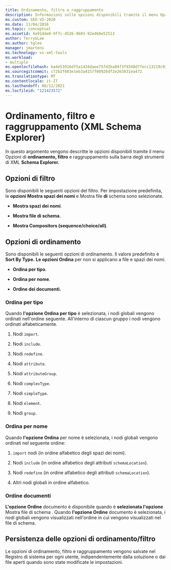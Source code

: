 ```yaml
---
title: Ordinamento, filtro e raggruppamento
description: Informazioni sulle opzioni disponibili tramite il menu Opzioni di ordinamento, filtro e raggruppamento sulla barra degli strumenti di XML Schema Explorer.
ms.custom: SEO-VS-2020
ms.date: 11/04/2016
ms.topic: conceptual
ms.assetid: 4a914de0-9ffc-4526-9603-92e460e52513
author: TerryGLee
ms.author: tglee
manager: jmartens
ms.technology: vs-xml-tools
ms.workload:
- multiple
ms.openlocfilehash: ba4e53916df5a1434daee75fd2ba04f3f9348d7fecc13219c93c283d006924c9
ms.sourcegitcommit: c72b2f603e1eb3a4157f00926df2e263831ea472
ms.translationtype: MT
ms.contentlocale: it-IT
ms.lasthandoff: 08/12/2021
ms.locfileid: "121423572"
---
```

# <a name="sorting-filtering-and-grouping-xml-schema-explorer"></a>Ordinamento, filtro e raggruppamento (XML Schema Explorer)

In questo argomento vengono descritte le opzioni disponibili tramite il menu Opzioni di **ordinamento, filtro** e raggruppamento sulla barra degli strumenti di XML **Schema Explorer.**

## <a name="filter-options"></a>Opzioni di filtro

Sono disponibili le seguenti opzioni del filtro. Per impostazione predefinita, le **opzioni Mostra spazi dei nomi** e Mostra file **di** schema sono selezionate.

- **Mostra spazi dei nomi**.

- **Mostra file di schema**.

- **Mostra Compositors (sequence/choice/all)**.

## <a name="sorting-options"></a>Opzioni di ordinamento

Sono disponibili le seguenti opzioni di ordinamento. Il valore predefinito è **Sort By Type.** **Le opzioni Ordina** per non si applicano a file e spazi dei nomi.

- **Ordina per tipo**.

- **Ordina per nome**.

- **Ordine dei documenti.**

### <a name="sort-by-type"></a>Ordina per tipo

Quando **l'opzione Ordina per tipo** è selezionata, i nodi globali vengono ordinati nell'ordine seguente. All'interno di ciascun gruppo i nodi vengono ordinati alfabeticamente.

1. Nodi `import`.

2. Nodi `include`.

3. Nodi `redefine`.

4. Nodi `attribute`.

5. Nodi `attributeGroup`.

6. Nodi `complexType`.

7. Nodi `simpleType`.

8. Nodi `element`.

9. Nodi `group`.

### <a name="sort-by-name"></a>Ordina per nome

Quando **l'opzione Ordina** per nome è selezionata, i nodi globali vengono ordinati nel seguente ordine:

1. `import` nodi (in ordine alfabetico degli spazi dei nomi).

2. Nodi `include` (in ordine alfabetico degli attributi `schemaLocation`).

3. Nodi `redefine` (in ordine alfabetico degli attributi `schemaLocation`).

4. Altri nodi globali in ordine alfabetico.

### <a name="document-order"></a>Ordine documenti

**L'opzione Ordine** documento è disponibile quando è **selezionata l'opzione** Mostra file di schema . Quando **l'opzione Ordine** documento è selezionata, i nodi globali vengono visualizzati nell'ordine in cui vengono visualizzati nel file di schema.

## <a name="persisting-sortfilter-options"></a>Persistenza delle opzioni di ordinamento/filtro

Le opzioni di ordinamento, filtro e raggruppamento vengono salvate nel Registro di sistema per ogni utente, indipendentemente dalla soluzione o dai file aperti quando sono state modificate le impostazioni.
